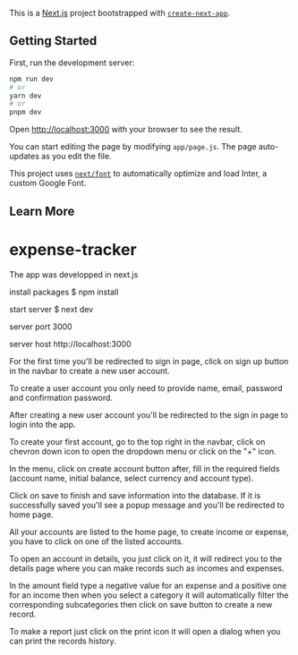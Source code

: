 This is a [Next.js](https://nextjs.org/) project bootstrapped with [`create-next-app`](https://github.com/vercel/next.js/tree/canary/packages/create-next-app).

## Getting Started

First, run the development server:

```bash
npm run dev
# or
yarn dev
# or
pnpm dev
```

Open [http://localhost:3000](http://localhost:3000) with your browser to see the result.

You can start editing the page by modifying `app/page.js`. The page auto-updates as you edit the file.

This project uses [`next/font`](https://nextjs.org/docs/basic-features/font-optimization) to automatically optimize and load Inter, a custom Google Font.

## Learn More

# expense-tracker

The app was developped in next.js

install packages
$ npm install

start server
$ next dev

server port
3000

server host
http://localhost:3000

For the first time you'll be redirected to sign in page, click on sign up button in the navbar to create a new user account.

To create a user account you only need to provide name, email, password and confirmation password.

After creating a new user account you'll be redirected to the sign in page to login into the app.

To create your first account, go to the top right in the navbar, click on chevron down icon to open the dropdown menu or click on the "+" icon.

In the menu, click on create account button after, fill in the required fields (account name, initial balance, select currency and account type).

Click on save to finish and save information into the database. If it is successfully saved you'll see a popup message and you'll be redirected to home page.

All your accounts are listed to the home page, to create income or expense, you have to click on one of the listed accounts.

To open an account in details, you just click on it, it will redirect you to the details page where you can make records such as incomes and expenses.

In the amount field type a negative value for an expense and a positive one for an income then when you select a category it will automatically filter the corresponding subcategories then click on save button to create a new record.

To make a report just click on the print icon it will open a dialog when you can print the records history.

